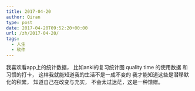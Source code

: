 ```yaml
---
title: 2017-04-20
author: Qiran
type: post
date: 2017-04-20T09:52:20+00:00
url: /zh/2017-04-20/
tags:
  - 人生
  - 软件
---
```

我喜欢看app上的统计数据，
比如anki的复习统计图
quality time 的使用数据
和习惯的打卡，
这样我就能知道我的生活不是一成不变的
我才能知道这些是潜移默化的积累，
知道自己在改变与充实，
不会太过迷茫，这是一种馈赠。
